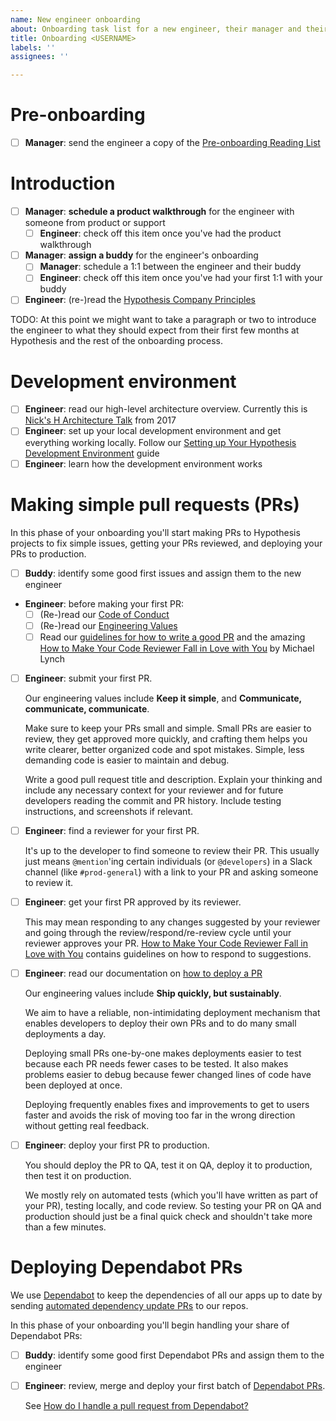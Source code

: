 ```yaml
---
name: New engineer onboarding
about: Onboarding task list for a new engineer, their manager and their buddy
title: Onboarding <USERNAME>
labels: ''
assignees: ''

---
```


# Pre-onboarding

- [ ] **Manager**: send the engineer a copy of the [Pre-onboarding Reading List](https://github.com/hypothesis/onboarding/blob/main/docs/reading_list.md)

# Introduction

- [ ] **Manager**: **schedule a product walkthrough** for the engineer with someone from product or support
  - [ ] **Engineer**: check off this item once you've had the product walkthrough
- [ ] **Manager**: **assign a buddy** for the engineer's onboarding
  - [ ] **Manager**: schedule a 1:1 between the engineer and their buddy
  - [ ] **Engineer**: check off this item once you've had your first 1:1 with your buddy
- [ ] **Engineer**: (re-)read the [Hypothesis Company Principles](https://web.hypothes.is/principles/)

TODO: At this point we might want to take a paragraph or two to introduce the
engineer to what they should expect from their first few months at Hypothesis
and the rest of the onboarding process.

# Development environment

- [ ] **Engineer**: read our high-level architecture overview.
      Currently this is [Nick's H Architecture Talk](https://docs.google.com/document/d/1saDTLAniQiwV3KlUE7imo1ZP2BVSVEOQm_yfbKbCKn4/) from 2017
- [ ] **Engineer**: set up your local development environment and get everything working locally.
      Follow our [Setting up Your Hypothesis Development Environment](https://github.com/hypothesis/onboarding/blob/main/docs/DEVELOPING.md) guide
- [ ] **Engineer**: learn how the development environment works

# Making simple pull requests (PRs)

In this phase of your onboarding you'll start making PRs to Hypothesis projects
to fix simple issues, getting your PRs reviewed, and deploying your PRs to
production.

- [ ] **Buddy**: identify some good first issues and assign them to the new engineer

* **Engineer**: before making your first PR:
  - [ ] (Re-)read our [Code of Conduct](https://github.com/hypothesis/.github/blob/main/CODE_OF_CONDUCT.md)
  - [ ] (Re-)read our [Engineering Values](https://web.hypothes.is/jobs/engineering-values/)
  - [ ] Read our [guidelines for how to write a good PR](https://stackoverflow.com/c/hypothesis/questions/385/386)
    and the amazing [How to Make Your Code Reviewer Fall in Love with You](https://mtlynch.io/code-review-love/) by Michael Lynch

- [ ] **Engineer**: submit your first PR.

  Our engineering values include **Keep it simple**, and **Communicate, communicate, communicate**.

  Make sure to keep your PRs small and simple. Small PRs are easier to review,
  they get approved more quickly, and crafting them helps you write clearer,
  better organized code and spot mistakes. Simple, less demanding code is
  easier to maintain and debug.

  Write a good pull request title and description.
  Explain your thinking and include any necessary context for your reviewer and
  for future developers reading the commit and PR history.
  Include testing instructions, and screenshots if relevant.

- [ ] **Engineer**: find a reviewer for your first PR.

  It's up to the developer to find someone to review their PR. This usually
  just means `@mention`'ing certain individuals (or `@developers`) in a Slack
  channel (like `#prod-general`) with a link to your PR and asking someone to
  review it.

- [ ] **Engineer**: get your first PR approved by its reviewer.

  This may mean responding to any changes suggested by your reviewer and going
  through the review/respond/re-review cycle until your reviewer approves your
  PR. [How to Make Your Code Reviewer Fall in Love with You](https://mtlynch.io/code-review-love/)
  contains guidelines on how to respond to suggestions.

- [ ] **Engineer**: read our documentation on [how to deploy a PR](https://github.com/hypothesis/playbook/blob/main/docs/deploying.md)

  Our engineering values include **Ship quickly, but sustainably**.

  We aim to have a reliable, non-intimidating deployment mechanism that enables
  developers to deploy their own PRs and to do many small deployments a day.

  Deploying small PRs one-by-one makes deployments easier to test because each
  PR needs fewer cases to be tested. It also makes problems easier to debug
  because fewer changed lines of code have been deployed at once.

  Deploying frequently enables fixes and improvements to get to users faster
  and avoids the risk of moving too far in the wrong direction without getting
  real feedback.

- [ ] **Engineer**: deploy your first PR to production.

  You should deploy the PR to QA, test it on QA, deploy it to production, then
  test it on production.

  We mostly rely on automated tests (which you'll have written as part of your
  PR), testing locally, and code review. So testing your PR on QA and
  production should just be a final quick check and shouldn't take more than a
  few minutes.

# Deploying Dependabot PRs

We use [Dependabot](https://github.com/dependabot) to keep the dependencies of
all our apps up to date by sending
[automated dependency update PRs](https://github.com/pulls?q=org%3Ahypothesis+is%3Apr+sort%3Acreated-desc+label%3Adependencies+)
to our repos.

In this phase of your onboarding you'll begin handling your share of Dependabot PRs:

- [ ] **Buddy**: identify some good first Dependabot PRs and assign them to the engineer
- [ ] **Engineer**: review, merge and deploy your first batch of [Dependabot PRs](https://github.com/pulls?q=org%3Ahypothesis+is%3Apr+sort%3Acreated-desc+label%3Adependencies+).

  See [How do I handle a pull request from Dependabot?](https://stackoverflow.com/c/hypothesis/questions/181)
